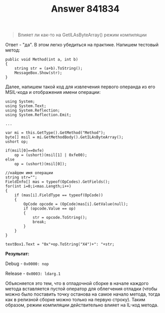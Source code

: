 ﻿---
title: "Answer 841834"
se.owner.user_id: 240512
se.owner.display_name: "MSDN.WhiteKnight"
se.owner.link: "https://ru.stackoverflow.com/users/240512/msdn-whiteknight"
se.answer_id: 841834
se.question_id: 840790
se.post_type: answer
se.score: 5
se.is_accepted: True
---
<blockquote>
  <p>Влияет ли как-то на GetILAsByteArray() режим компиляции</p>
</blockquote>

<p>Ответ - "да". В этом легко убедиться на практике. Напишем тестовый метод:</p>

<pre><code>public void Method(int a, int b)
{    
    string str = (a+b).ToString();
    MessageBox.Show(str);
}
</code></pre>

<p>Далее, напишем такой код для извлечения первого операнда из его MSIL-кода и отображения имени операции:</p>

<pre><code>using System;
using System.Text;
using System.Reflection;
using System.Reflection.Emit;

...

var mi = this.GetType().GetMethod("Method");
byte[] msil = mi.GetMethodBody().GetILAsByteArray();
ushort op;

if(msil[0]==0xfe) 
    op = (ushort)(msil[1] | 0xfe00);
else 
    op = (ushort)(msil[0]);

//найдем имя операции
string str="";
FieldInfo[] mas = typeof(OpCodes).GetFields();
for(int i=0;i&lt;mas.Length;i++)
{                
    if (mas[i].FieldType == typeof(OpCode))
    {
        OpCode opcode = (OpCode)mas[i].GetValue(null);
        if (opcode.Value == op)
        {
            str = opcode.ToString();
            break;
        }
    }
}

textBox1.Text = "0x"+op.ToString("X4")+": "+str;
</code></pre>

<p><strong>Результат:</strong> </p>

<p>Debug - <code>0x0000: nop</code></p>

<p>Release - <code>0x0003: ldarg.1</code></p>

<p>Объясняется это тем, что в отладочной сборке в начале каждого метода вставляется пустой оператор для облегчения отладки (чтобы можно было поставить точку останова на самое начало метода, тогда как в релизной сборке можно только на первую строку). Таким образом, режим компиляции действительно влияет на IL-код метода.</p>

